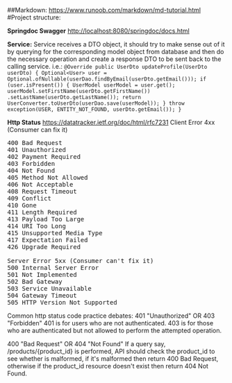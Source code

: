 ##Markdown: <https://www.runoob.com/markdown/md-tutorial.html>
#Project structure:

**Springdoc Swagger**
<http://localhost:8080/springdoc/docs.html>

**Service:**
    Service receives a DTO object, it should try to make sense out of it
by querying for the corresponding model object from database and then do 
the necessary operation and create a response DTO to be sent back to the
calling service.
i.e.:
`@Override
public UserDto updateProfile(UserDto userDto) {
    Optional<User> user = Optional.ofNullable(userDao.findByEmail(userDto.getEmail()));
    if (user.isPresent()) {
        UserModel userModel = user.get();
        userModel.setFirstName(userDto.getFirstName())
                .setLastName(userDto.getLastName());
        return UserConverter.toUserDto(userDao.save(userModel));
    }
    throw exception(USER, ENTITY_NOT_FOUND, userDto.getEmail());
}`

**Http Status**
<https://datatracker.ietf.org/doc/html/rfc7231>
Client Error 4xx (Consumer can fix it)
<pre>
400 Bad Request
401 Unauthorized
402 Payment Required
403 Forbidden
404 Not Found
405 Method Not Allowed
406 Not Acceptable
408 Request Timeout
409 Conflict
410 Gone
411 Length Required
413 Payload Too Large
414 URI Too Long
415 Unsupported Media Type
417 Expectation Failed
426 Upgrade Required

Server Error 5xx (Consumer can't fix it)
500 Internal Server Error
501 Not Implemented
502 Bad Gateway
503 Service Unavailable
504 Gateway Timeout
505 HTTP Version Not Supported
</pre>

Common http status code practice debates:
401 "Unauthorized" OR 403 "Forbidden"
401 is for users who are not authenticated.
403 is for those who are authenticated but not allowed to perform the attempted operation.

400 "Bad Request" OR 404 "Not Found"
If a query say, /products/{product_id} is performed, API should check the product_id
to see whether is malformed, if it's malformed then return 400 Bad Request, otherwise 
if the product_id resource doesn't exist then return 404 Not Found.


